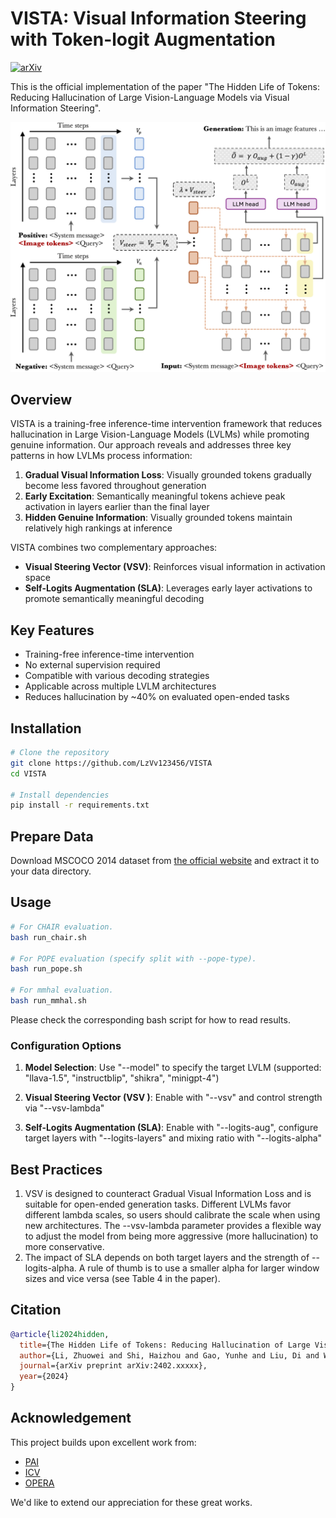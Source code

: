 # VISTA: Visual Information Steering with Token-logit Augmentation

[![arXiv](https://img.shields.io/badge/arXiv-2402.xxxxx-b31b1b.svg)](https://arxiv.org/abs/2402.xxxxx)

This is the official implementation of the paper "The Hidden Life of Tokens: Reducing Hallucination of Large Vision-Language Models via Visual Information Steering".

<img src="assets/overview.png" width="600"/>

## Overview

VISTA is a training-free inference-time intervention framework that reduces hallucination in Large Vision-Language Models (LVLMs) while promoting genuine information. Our approach reveals and addresses three key patterns in how LVLMs process information:

1. **Gradual Visual Information Loss**: Visually grounded tokens gradually become less favored throughout generation
2. **Early Excitation**: Semantically meaningful tokens achieve peak activation in layers earlier than the final layer
3. **Hidden Genuine Information**: Visually grounded tokens maintain relatively high rankings at inference

VISTA combines two complementary approaches:
- **Visual Steering Vector (VSV)**: Reinforces visual information in activation space
- **Self-Logits Augmentation (SLA)**: Leverages early layer activations to promote semantically meaningful decoding

## Key Features

- Training-free inference-time intervention
- No external supervision required
- Compatible with various decoding strategies
- Applicable across multiple LVLM architectures
- Reduces hallucination by ~40% on evaluated open-ended tasks

## Installation

```bash
# Clone the repository
git clone https://github.com/LzVv123456/VISTA
cd VISTA

# Install dependencies
pip install -r requirements.txt
```

## Prepare Data
Download MSCOCO 2014 dataset from [the official website](https://cocodataset.org/#home) and extract it to your data directory.


## Usage

```bash
# For CHAIR evaluation.
bash run_chair.sh

# For POPE evaluation (specify split with --pope-type).
bash run_pope.sh

# For mmhal evaluation.
bash run_mmhal.sh
```

Please check the corresponding bash script for how to read results.

### Configuration Options

1. **Model Selection**: Use "--model" to specify the target LVLM (supported: "llava-1.5", "instructblip", "shikra", "minigpt-4")

2. **Visual Steering Vector (VSV )**: Enable with "--vsv" and control strength via "--vsv-lambda"

3. **Self-Logits Augmentation (SLA)**: Enable with "--logits-aug", configure target layers with "--logits-layers" and mixing ratio with "--logits-alpha"


## Best Practices

1. VSV is designed to counteract Gradual Visual Information Loss and is suitable for open-ended generation tasks. Different LVLMs favor different lambda scales, so users should calibrate the scale when using new architectures. The --vsv-lambda parameter provides a flexible way to adjust the model from being more aggressive (more hallucination) to more conservative.
3. The impact of SLA depends on both target layers and the strength of --logits-alpha. A rule of thumb is to use a smaller alpha for larger window sizes and vice versa (see Table 4 in the paper).


## Citation
```bibtex
@article{li2024hidden,
  title={The Hidden Life of Tokens: Reducing Hallucination of Large Vision-Language Models via Visual Information Steering},
  author={Li, Zhuowei and Shi, Haizhou and Gao, Yunhe and Liu, Di and Wang, Zhenting and Chen, Yuxiao and Liu, Ting and Zhao, Long and Wang, Hao and Metaxas, Dimitris N.},
  journal={arXiv preprint arXiv:2402.xxxxx},
  year={2024}
}
```

## Acknowledgement
This project builds upon excellent work from:
- [PAI](https://github.com/LALBJ/PAI)
- [ICV](https://github.com/shengliu66/ICV)
- [OPERA](https://github.com/shikiw/OPERA)

We'd like to extend our appreciation for these great works.
